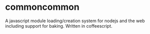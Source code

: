 commoncommon
============

A javascript module loading/creation system for nodejs and the web including support for baking. Written in coffeescript.